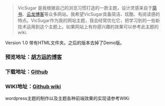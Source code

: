 > VicSugar 是我根据自己的浏览习惯打造的一款主题，设计灵感来自于[简书](http://www.jianshu.com/)、[云龙博客](http://yunlzheng.github.io/)等众多网站。我希望VicSugar具备简洁、炫酷、有阅读感的特点。VicSugar作为我的网站主题，我会经常优化它，把学习到的一些新技术运用到这个主题上。如果网站上有你感兴趣的效果可以参考此主题的wiki.

Version 1.0 带有HTML文件夹。之后的版本去掉了Demo版。

### 预览地址：[胡方运的博客](http://hufangyun.com)

### 下载地址：[Github](https://github.com/Youthink/VicSugar)

### WIKI地址：[Github wiki](https://github.com/Youthink/VicSugar/wiki)

wordpress主题的制作以及主题各种前端效果的实现请参考WIKi










 
